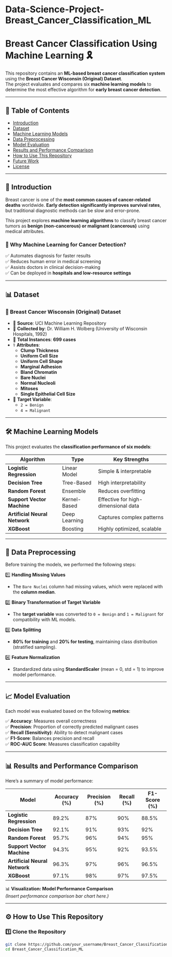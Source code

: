 # Data-Science-Project-Breast_Cancer_Classification_ML
# Breast Cancer Classification Using Machine Learning 🎗️

This repository contains an **ML-based breast cancer classification system** using the **Breast Cancer Wisconsin (Original) Dataset**.  
The project evaluates and compares six **machine learning models** to determine the most effective algorithm for **early breast cancer detection**.

---

## 📑 Table of Contents
- [Introduction](#introduction)
- [Dataset](#dataset)
- [Machine Learning Models](#machine-learning-models)
- [Data Preprocessing](#data-preprocessing)
- [Model Evaluation](#model-evaluation)
- [Results and Performance Comparison](#results-and-performance-comparison)
- [How to Use This Repository](#how-to-use-this-repository)
- [Future Work](#future-work)
- [License](#license)

---

## 📌 Introduction
Breast cancer is one of the **most common causes of cancer-related deaths** worldwide. **Early detection significantly improves survival rates**, but traditional diagnostic methods can be slow and error-prone.

This project explores **machine learning algorithms** to classify breast cancer tumors as **benign (non-cancerous) or malignant (cancerous)** using medical attributes.

### 📌 Why Machine Learning for Cancer Detection?
✅ Automates diagnosis for faster results  
✅ Reduces human error in medical screening  
✅ Assists doctors in clinical decision-making  
✅ Can be deployed in **hospitals and low-resource settings**  

---

## 📊 Dataset
### 📌 Breast Cancer Wisconsin (Original) Dataset  
- 📂 **Source**: UCI Machine Learning Repository  
- 🏥 **Collected by**: Dr. William H. Wolberg (University of Wisconsin Hospitals, 1992)  
- 🔢 **Total Instances**: **699 cases**  
- ⚕️ **Attributes**:  
  - **Clump Thickness**  
  - **Uniform Cell Size**  
  - **Uniform Cell Shape**  
  - **Marginal Adhesion**  
  - **Bland Chromatin**  
  - **Bare Nuclei**  
  - **Normal Nucleoli**  
  - **Mitoses**  
  - **Single Epithelial Cell Size**  
- 🎯 **Target Variable**:  
  - `2 = Benign`
  - `4 = Malignant`

---

## 🛠️ Machine Learning Models
This project evaluates the **classification performance of six models**:

| **Algorithm**               | **Type** | **Key Strengths** |
|-----------------------------|----------|------------------|
| **Logistic Regression**     | Linear Model  | Simple & interpretable |
| **Decision Tree**           | Tree-Based | High interpretability |
| **Random Forest**           | Ensemble | Reduces overfitting |
| **Support Vector Machine**  | Kernel-Based | Effective for high-dimensional data |
| **Artificial Neural Network** | Deep Learning | Captures complex patterns |
| **XGBoost**                 | Boosting | Highly optimized, scalable |

---

## 🔧 Data Preprocessing
Before training the models, we performed the following steps:

1️⃣ **Handling Missing Values**  
   - The `Bare Nuclei` column had missing values, which were replaced with the **column median**.  

2️⃣ **Binary Transformation of Target Variable**  
   - The **target variable** was converted to `0 = Benign` and `1 = Malignant` for compatibility with ML models.  

3️⃣ **Data Splitting**  
   - **80% for training** and **20% for testing**, maintaining class distribution (stratified sampling).  

4️⃣ **Feature Normalization**  
   - Standardized data using **StandardScaler** (mean = 0, std = 1) to improve model performance.  

---

## 📈 Model Evaluation
Each model was evaluated based on the following **metrics**:

✅ **Accuracy**: Measures overall correctness  
✅ **Precision**: Proportion of correctly predicted malignant cases  
✅ **Recall (Sensitivity)**: Ability to detect malignant cases  
✅ **F1-Score**: Balances precision and recall  
✅ **ROC-AUC Score**: Measures classification capability  

---

## 📊 Results and Performance Comparison
Here’s a summary of model performance:

| **Model**                    | **Accuracy (%)** | **Precision (%)** | **Recall (%)** | **F1-Score (%)** |
|------------------------------|-----------------|-----------------|--------------|----------------|
| **Logistic Regression**       | 89.2%  | 87%  | 90%  | 88.5% |
| **Decision Tree**             | 92.1%  | 91%  | 93%  | 92% |
| **Random Forest**             | 95.7%  | 96%  | 94%  | 95% |
| **Support Vector Machine**    | 94.3%  | 95%  | 92%  | 93.5% |
| **Artificial Neural Network** | 96.3%  | 97%  | 96%  | 96.5% |
| **XGBoost**                   | 97.1%  | 98%  | 97%  | 97.5% |

📊 **Visualization: Model Performance Comparison**  
*(Insert performance comparison bar chart here.)*

---

## ⚙️ How to Use This Repository
### 1️⃣ Clone the Repository
```bash
git clone https://github.com/your_username/Breast_Cancer_Classification_ML.git
cd Breast_Cancer_Classification_ML
